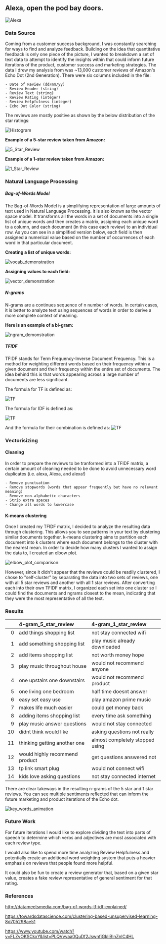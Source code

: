 ## Alexa, open the pod bay doors.

  ![Alexa](images/Alexa_Title.png)

### Data Source

Coming from a customer success background, I was constantly searching for ways to find and analyze feedback. Building on the idea that quantitative feedback is only one piece of the picture, I wanted to breakdown a set of text data to attempt to identify the insights within that could inform future iterations of the product, customer success and marketing strategies. The data I drew my analysis from was ~13,000 customer reviews of Amazon's Echo Dot (2nd Generation).  There were six columns included in the file:

    - Date of Review (dd/mm/yy)
    - Review Header (string)
    - Review Text (string)
    - Review Rating (integer)
    - Review Helpfulness (integer)
    - Echo Dot Color (string)

The reviews are mostly positive as shown by the below distribution of the star ratings:

![Histogram](images/Histogram_of_Stars.png)

**Example of a 5-star review taken from Amazon:**

![5_Star_Review](images/5Star_Echo_Review.png)

**Example of a 1-star review taken from Amazon:**

![1_Star_Review](images/1Star_Echo_Review.png)


### Natural Language Processing

##### Bag-of-Words Model

The Bag-of-Words Model is a simplifying representation of large amounts of text used in Natural Language Processing.  It is also known as the vector space model. It transforms all the words in a set of documents into a single list of unique words and then creates a matrix, assigning each unique word to a column, and each document (in this case each review) to an individual row. As you can see in a simplified version below, each field is then assigned a numerical value based on the number of occurrences of each word in that particular document.

**Creating a list of unique words:**

![vocab_demonstration](images/vocab_demo.png)

**Assigning values to each field:**

![vector_demonstration](images/vector_demo.png)

#####  N-grams

N-grams are a continues sequence of n number of words.  In certain cases, it is better to analyze text using sequences of words in order to derive a more complete context of meaning.  

**Here is an example of a bi-gram:**

![ngram_demonstration](images/ngram_demo.png)

##### TFIDF

TFIDF stands for Term Frequency-Inverse Document Frequency.  This is a method for weighting different words based on their frequency within a given document and their frequency within the entire set of documents.  The idea behind this is that words appearing across a large number of documents are less significant.

The formula for TF is defined as:

![TF](images/tf_formula.png)

The formula for IDF is defined as:

![TF](images/idf_formula.png)

And the formula for their combination is defined as:
![TF](images/tfidf_formula.png)

### Vectorisizing


#### Cleaning

In order to prepare the reviews to be tranformed into a TFIDF matrix, a certain amount of cleaning needed to be done to avoid unnecessary word duplicates (i.e. alexa, Alexa, and alexa!)

    - Remove punctuation
    - Remove stopwords (words that appear frequently but have no relevant meaning)
    - Remove non-alphabetic characters
    - Strip extra spaces
    - Change all words to lowercase

#### K-means clustering

Once I created my TFIDF matrix, I decided to analyze the resulting data through clustering.  This allows you to see patterns in your text by clustering similar documents together. k-means clustering aims to partition each document into k clusters where each document belongs to the cluster with the nearest mean. In order to decide how many clusters I wanted to assign the data to, I created an elbow plot.  

![elbow_plot_comparison](images/elbow_plot_comparison.png)

However, since it didn't appear that the reviews could be readily clustered, I chose to "self-cluster" by separating the data into two sets of reviews, one with all 5 star reviews and another with all 1 star reviews. After converting each into their own TFIDF matrix, I organized each set into one cluster so I could find the documents and ngrams closest to the mean, indicating that they were the most representative of all the text.

### Results

|    | 4-gram_5_star_review           | 4-gram_1_star_review            |
|---:|:-------------------------------|:--------------------------------|
|  0 | add things shopping list       | not stay connected wifi         |
|  1 | add something shopping list    | play music already downloaded   |
|  2 | add items shopping list        | not worth money hope            |
|  3 | play music throughout house    | would not recommend anyone      |
|  4 | one upstairs one downstairs    | would not recommend product     |
|  5 | one living one bedroom         | half time doesnt answer          |
|  6 | easy set easy use              | play amazon prime music         |
|  7 | makes life much easier         | could get money back            |
|  8 | adding items shopping list     | every time ask something        |
|  9 | play music answer questions    | would not stay connected        |
| 10 | didnt think would like          | asking questions not really     |
| 11 | thinking getting another one   | almost completely stopped using |
| 12 | would highly recommend product | get questions answered not      |
| 13 | tp link smart plug             | would not connect wifi          |
| 14 | kids love asking questions     | not stay connected internet     |



There are clear takeways in the resulting n-grams of the 5 star and 1 star reviews. You can see multiple sentiments reflected that can inform the  future marketing and product iterations of the Echo dot.

![key_words_animation](images/key_words_animation.gif)

### Future Work

For future iterations I would like to explore dividing the text into parts of speech to determine which verbs and adjectives are most associated with each review type.

I would also like to spend more time analyzing Review Helpfulness and potentially create an additional word weighting system that puts a heavier emphasis on reviews that people found more helpful.

It could also be fun to create a review generator that, based on a given star value, creates a fake review representative of general sentiment for that rating.

### References

http://datameetsmedia.com/bag-of-words-tf-idf-explained/

https://towardsdatascience.com/clustering-based-unsupervised-learning-8d705298ae51

https://www.youtube.com/watch?v=FLZvOKSCkxY&list=PLQVvvaa0QuDf2JswnfiGkliBInZnIC4HL
